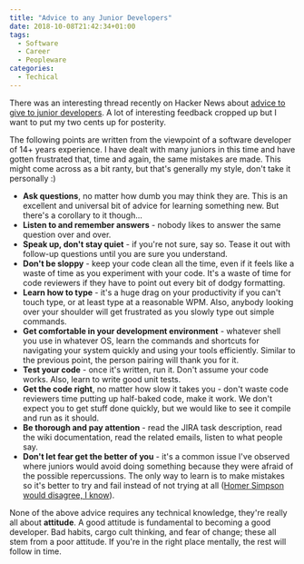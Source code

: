 ```yaml
---
title: "Advice to any Junior Developers"
date: 2018-10-08T21:42:34+01:00
tags:
  - Software
  - Career
  - Peopleware
categories:
  - Techical
---
```


There was an interesting thread recently on Hacker News about [advice to give to junior developers](https://news.ycombinator.com/item?id=18128477). A lot of interesting feedback cropped up but I want to put my two cents up for posterity.

<!--more-->

The following points are written from the viewpoint of a software developer of 14+ years experience. I have dealt with many juniors in this time and have gotten frustrated that, time and again, the same mistakes are made. This might come across as a bit ranty, but that's generally my style, don't take it personally :)

* **Ask questions**, no matter how dumb you may think they are. This is an excellent and universal bit of advice for learning something new. But there's a corollary to it though...
* **Listen to and remember answers** - nobody likes to answer the same question over and over.
* **Speak up, don't stay quiet** - if you're not sure, say so. Tease it out with follow-up questions until you are sure you understand.
* **Don't be sloppy** - keep your code clean all the time, even if it feels like a waste of time as you experiment with your code. It's a waste of time for code reviewers if they have to point out every bit of dodgy formatting.
* **Learn how to type** - it's a huge drag on your productivity if you can't touch type, or at least type at a reasonable WPM. Also, anybody looking over your shoulder will get frustrated as you slowly type out simple commands.
* **Get comfortable in your development environment** - whatever shell you use in whatever OS, learn the commands and shortcuts for navigating your system quickly and using your tools efficiently. Similar to the previous point, the person pairing will thank you for it. 
* **Test your code** - once it's written, run it. Don't assume your code works. Also, learn to write good unit tests.
* **Get the code right**, no matter how slow it takes you - don't waste code reviewers time putting up half-baked code, make it work. We don't expect you to get stuff done quickly, but we would like to see it compile and run as it should.
* **Be thorough and pay attention** - read the JIRA task description, read the wiki documentation, read the related emails, listen to what people say.
* **Don't let fear get the better of you** - it's a common issue I've observed where juniors would avoid doing something because they were afraid of the possible repercussions. The only way to learn is to make mistakes so it's better to try and fail instead of not trying at all ([Homer Simpson would disagree, I know](https://www.youtube.com/watch?v=NwVNuyfhF0Q)).

None of the above advice requires any technical knowledge, they're really all about **attitude**. A good attitude is fundamental to becoming a good developer. Bad habits, cargo cult thinking, and fear of change; these all stem from a poor attitude. If you're in the right place mentally, the rest will follow in time.